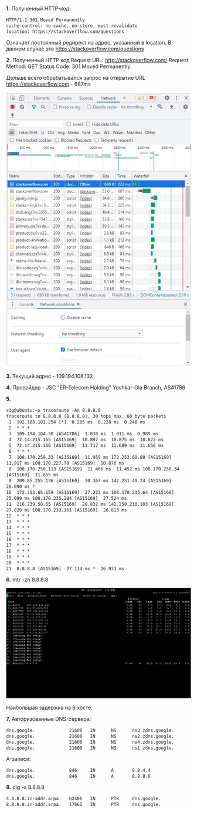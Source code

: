 **1.** Полученный HTTP-код:
```
HTTP/1.1 301 Moved Permanently
cache-control: no-cache, no-store, must-revalidate
location: https://stackoverflow.com/questions
```
Означает постоянный редирект на адрес, указанный в location.
В данном случае это https://stackoverflow.com/questions

**2.** Полученный HTTP код
Request URL: http://stackoverflow.com/
Request Method: GET
Status Code: 301 Moved Permanently

Дольше всего обрабатывался запрос на открытие URL https://stackoverflow.com - 687ms

<img src="./net1.jpg" alt="">

**3.** Текущий адрес - 109.194.108.132

**4.** Провайдер - JSC "ER-Telecom Holding" Yoshkar-Ola Branch,  AS41786

**5.**
```
sdg@ubuntu:~$ traceroute -An 8.8.8.8
traceroute to 8.8.8.8 (8.8.8.8), 30 hops max, 60 byte packets
 1  192.168.101.254 [*]  0.205 ms  0.228 ms  0.240 ms
 2  * * *
 3  109.194.104.30 [AS41786]  1.038 ms  1.011 ms  0.989 ms
 4  72.14.215.165 [AS15169]  10.897 ms  10.875 ms  10.822 ms
 5  72.14.215.166 [AS15169]  11.717 ms  11.689 ms  11.656 ms
 6  * * *
 7  108.170.250.33 [AS15169]  11.959 ms 172.253.69.88 [AS15169]  11.917 ms 108.170.227.70 [AS15169]  10.870 ms
 8  108.170.250.113 [AS15169]  11.466 ms  11.452 ms 108.170.250.34 [AS15169]  11.855 ms
 9  209.85.255.136 [AS15169]  30.367 ms 142.251.49.24 [AS15169]  26.090 ms *
10  172.253.65.159 [AS15169]  27.222 ms 108.170.235.64 [AS15169]  25.099 ms 108.170.235.204 [AS15169]  27.524 ms
11  216.239.58.65 [AS15169]  28.832 ms 142.250.210.103 [AS15169]  27.820 ms 108.170.233.161 [AS15169]  26.813 ms
12  * * *
13  * * *
14  * * *
15  * * *
16  * * *
17  * * *
18  * * *
19  * * *
20  * * *
21  8.8.8.8 [AS15169]  27.114 ms *  26.933 ms
```
**6.** mtr -zn 8.8.8.8

<img src="./net2.jpg" alt="">

Наибольшая задержка на 9 хосте.

**7.** Авторизованные DNS-сервера:
```
dns.google.             21600   IN      NS      ns3.zdns.google.
dns.google.             21600   IN      NS      ns2.zdns.google.
dns.google.             21600   IN      NS      ns4.zdns.google.
dns.google.             21600   IN      NS      ns1.zdns.google.
```
A-записи:
```
dns.google.             846     IN      A       8.8.4.4
dns.google.             846     IN      A       8.8.8.8
```
**8.**  dig -x 8.8.8.8
```
4.4.8.8.in-addr.arpa.   62406   IN      PTR     dns.google.
8.8.8.8.in-addr.arpa.   17661   IN      PTR     dns.google.
```